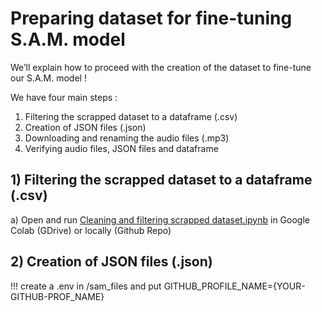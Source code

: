 # Preparing dataset for fine-tuning S.A.M. model

We’ll explain how to proceed with the creation of the dataset to fine-tune our S.A.M. model !

We have four main steps : 

1) Filtering the scrapped dataset to a dataframe (.csv)
2) Creation of JSON files (.json)
3) Downloading and renaming the audio files (.mp3)
4) Verifying audio files, JSON files and dataframe

## 1) Filtering the scrapped dataset to a dataframe (.csv)

a) Open and run [Cleaning and filtering scrapped dataset.ipynb](changer) in Google Colab (GDrive) or locally (Github Repo)

## 2) Creation of JSON files (.json)

!!! create a .env in /sam_files and put GITHUB_PROFILE_NAME={YOUR-GITHUB-PROF_NAME}

